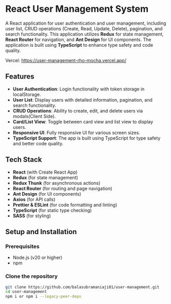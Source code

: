 # React User Management System

A React application for user authentication and user management, including user list, CRUD operations (Create, Read, Update, Delete), pagination, and search functionality. This application utilizes **Redux** for state management, **React Router** for navigation, and **Ant Design** for UI components. The application is built using **TypeScript** to enhance type safety and code quality.

Vercel: https://user-management-rho-mocha.vercel.app/

## Features

- **User Authentication**: Login functionality with token storage in localStorage.
- **User List**: Display users with detailed information, pagination, and search functionality.
- **CRUD Operations**: Ability to create, edit, and delete users via modals(Client Side).
- **Card/List View**: Toggle between card view and list view to display users.
- **Responsive UI**: Fully responsive UI for various screen sizes.
- **TypeScript Support**: The app is built using TypeScript for type safety and better code quality.

## Tech Stack

- **React** (with Create React App)
- **Redux** (for state management)
- **Redux Thunk** (for asynchronous actions)
- **React Router** (for routing and page navigation)
- **Ant Design** (for UI components)
- **Axios** (for API calls)
- **Prettier & ESLint** (for code formatting and linting)
- **TypeScript** (for static type checking)
- **SASS** (for styling)

## Setup and Installation

### Prerequisites

- Node.js (v20 or higher)
- npm

### Clone the repository

```bash
git clone https://github.com/balasubramaniaji01/user-management.git
cd user-management
npm i or npm i --legacy-peer-deps
